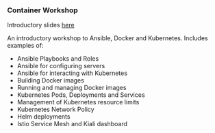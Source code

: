 ### Container Workshop

Introductory slides [here](./cloud_land.pdf)

An introductory workshop to Ansible, Docker and Kubernetes. Includes examples of:

- Ansible Playbooks and Roles
- Ansible for configuring servers
- Ansible for interacting with Kubernetes
- Building Docker images
- Running and managing Docker images
- Kubernetes Pods, Deployments and Services
- Management of Kubernetes resource limits
- Kubernetes Network Policy
- Helm deployments
- Istio Service Mesh and Kiali dashboard

